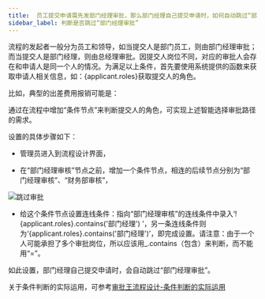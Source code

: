 ```yaml
---
title:  员工提交申请需先发部门经理审批，那么部门经理自己提交申请时，如何自动跳过“部门经理审批”这一步？
sidebar_label: 判断是否跳过“部门经理审批”
--- 
```


 流程的发起者一般分为员工和领导，如当提交人是部门员工，则由部门经理审批；而当提交人是部门经理，则由总经理审批。因提交人岗位不同，对应的审批人会存在和申请人是同一个人的情况。为满足以上条件，首先要使用系统提供的函数来获取申请人相关信息，如：{applicant.roles}获取提交人的角色。

 比如，典型的出差费用报销可能是：

 通过在流程中增加“条件节点”来判断提交人的角色，可实现上述智能选择审批路径的需求。

 设置的具体步骤如下：
 
 - 管理员进入到流程设计界面，

 - 在“部门经理审核”节点之前，增加一个条件节点，相连的后续节点分别为“部门经理审核”、“财务部审核”，

 ![跳过审批](/assets/workflow/skip_approval.png)
 
 - 给这个条件节点设置连线条件：指向“部门经理审核”的连线条件中录入‘!{applicant.roles}.contains('部门经理') ’，另一条连线条件则为‘{applicant.roles}.contains('部门经理')’，即完成设置。请注意：由于一个人可能承担了多个审批岗位，所以应该用_.contains（包含）来判断，而不能用“=”。
 
 如此设置，部门经理自己提交申请时，会自动跳过“部门经理审批”。

 关于条件判断的实际运用，可参考[审批王流程设计-条件判断的实际运用](https://developer.steedos.com/docs/workflow/help/admin_flow#%E6%9D%A1%E4%BB%B6%E5%88%A4%E6%96%AD%E7%9A%84%E5%AE%9E%E9%99%85%E8%BF%90%E7%94%A8)
